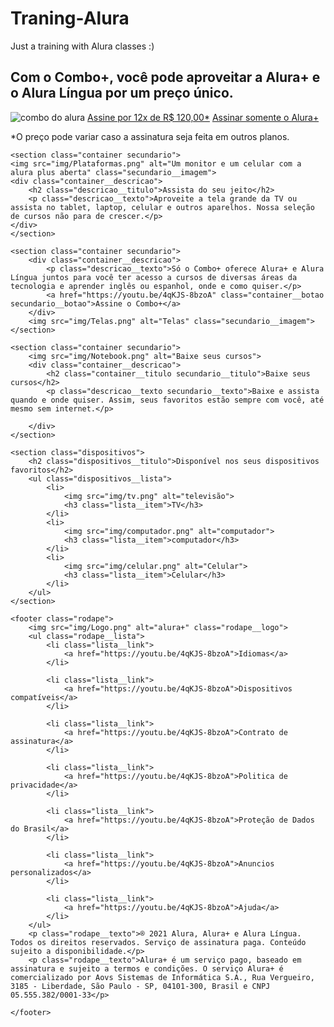 # Traning-Alura
Just a training with Alura classes :)

<!DOCTYPE html>
<html lang="pt-br">
<head>
    <meta charset="UTF-8">
    <meta name="viewport" content="width=device-width, initial-scale=1.0">
    <title>Alura Plus</title>
    <link rel="stylesheet" href="styles.css">
    <link rel="preconnect" href="https://fonts.googleapis.com">
<link rel="preconnect" href="https://fonts.gstatic.com" crossorigin>
<link href="https://fonts.googleapis.com/css2?family=Inter:ital,opsz,wght@0,14..32,100..900;1,14..32,100..900&display=swap" rel="stylesheet">
</head>
<body>
    <section class="container principal">
    <div class="container__caixa">
    <h1 class="container__titulo">Com o Combo+, você pode aproveitar a Alura+ e o Alura Língua por um preço único.</h1>
    <img src="img/Combo.png" alt="combo do alura" class="container__imagem">
    <a href="https://youtu.be/4qKJS-8bzoA" class="container__botao">Assine por 12x de R$ 120,00*</a>
    <a  href="https://youtu.be/4qKJS-8bzoA" class="container__botao botao_secundario">Assinar somente o Alura+</a>
    <p class="container__aviso">*O preço pode variar caso a assinatura seja feita em outros planos.</p>
    </div>
    </section>

    <section class="container secundario">
    <img src="img/Plataformas.png" alt="Um monitor e um celular com a alura plus aberta" class="secundario__imagem">
    <div class="container__descricao">
        <h2 class="descricao__titulo">Assista do seu jeito</h2>
        <p class="descricao__texto">Aproveite a tela grande da TV ou assista no tablet, laptop, celular e outros aparelhos. Nossa seleção de cursos não para de crescer.</p>
    </div>
    </section>

    <section class="container secundario">
        <div class="container__descricao">
            <p class="descricao__texto">Só o Combo+ oferece Alura+ e Alura Língua juntos para você ter acesso a cursos de diversas áreas da tecnologia e aprender inglês ou espanhol, onde e como quiser.</p>
            <a href="https://youtu.be/4qKJS-8bzoA" class="container__botao secundario__botao">Assine o Combo+</a>
        </div>
        <img src="img/Telas.png" alt="Telas" class="secundario__imagem">
    </section>

    <section class="container secundario">
        <img src="img/Notebook.png" alt="Baixe seus cursos">
        <div class="container__descricao">
            <h2 class="container__titulo secundario__titulo">Baixe seus cursos</h2>
            <p class="descricao__texto secundario__texto">Baixe e assista quando e onde quiser. Assim, seus favoritos estão sempre com você, até mesmo sem internet.</p>

        </div>
    </section>

    <section class="dispositivos">
        <h2 class="dispositivos__titulo">Disponível nos seus dispositivos favoritos</h2>
        <ul class="dispositivos__lista">
            <li>
                <img src="img/tv.png" alt="televisão">
                <h3 class="lista__item">TV</h3>
            </li>
            <li>
                <img src="img/computador.png" alt="computador">
                <h3 class="lista__item">computador</h3>
            </li>
            <li>
                <img src="img/celular.png" alt="Celular">
                <h3 class="lista__item">Celular</h3>
            </li>
        </ul>
    </section>

    <footer class="rodape">
        <img src="img/Logo.png" alt="alura+" class="rodape__logo">
        <ul class="rodape__lista">
            <li class="lista__link">
                <a href="https://youtu.be/4qKJS-8bzoA">Idiomas</a>
            </li>

            <li class="lista__link">
                <a href="https://youtu.be/4qKJS-8bzoA">Dispositivos compatíveis</a>
            </li>

            <li class="lista__link">
                <a href="https://youtu.be/4qKJS-8bzoA">Contrato de assinatura</a>
            </li>

            <li class="lista__link">
                <a href="https://youtu.be/4qKJS-8bzoA">Politica de privacidade</a>
            </li>

            <li class="lista__link">
                <a href="https://youtu.be/4qKJS-8bzoA">Proteção de Dados do Brasil</a>
            </li>
             
            <li class="lista__link">
                <a href="https://youtu.be/4qKJS-8bzoA">Anuncios personalizados</a>
            </li>

            <li class="lista__link">
                <a href="https://youtu.be/4qKJS-8bzoA">Ajuda</a>
            </li>
        </ul>
        <p class="rodape__texto">® 2021 Alura, Alura+ e Alura Língua. Todos os direitos reservados. Serviço de assinatura paga. Conteúdo sujeito a disponibilidade.</p>
        <p class="rodape__texto">Alura+ é um serviço pago, baseado em assinatura e sujeito a termos e condições. O serviço Alura+ é comercializado por Aovs Sistemas de Informática S.A., Rua Vergueiro, 3185 - Liberdade, São Paulo - SP, 04101-300, Brasil e CNPJ 05.555.382/0001-33</p>
        
    </footer>

</body>
</html>
